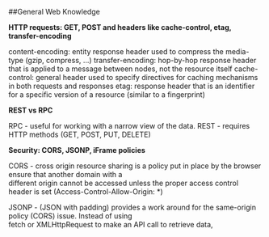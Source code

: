 ##General Web Knowledge

**HTTP requests: GET, POST and headers like cache-control, etag, transfer-encoding**

content-encoding: entity response header used to compress the media-type (gzip, compress, ...)
transfer-encoding: hop-by-hop response header that is applied to a message between nodes, not the resource itself
cache-control: general header used to specify directives for caching mechanisms in both requests and responses
etag: response header that is an identifier for a specific version of a resource (similar to a fingerprint)

**REST vs RPC**

RPC - useful for working with a narrow view of the data.
REST - requires HTTP methods (GET, POST, PUT, DELETE)

**Security: CORS, JSONP, iFrame policies**

CORS - cross origin resource sharing is a policy put in place by the browser ensure that another domain with a  
different origin cannot be accessed unless the proper access control header is set (Access-Control-Allow-Origin: *)

JSONP -  (JSON with padding) provides a work around for the same-origin policy (CORS) issue. Instead of using  
fetch or XMLHttpRequest to make an API call to retrieve data, <script> tag is used.

##Web Performance

**Critical rendering path**

CRP is the sequence of steps the browser goes through to convert the HTML, CSS, and Javascript into pixels on the screen.  
It includes the DOM (Document Object Model), CSSOM (CSS Object Model), render tree, and layout.

DOM is created as html is parsed. The HTML may request JS which can alter the DOM. The HTML makes requests for styles,  
which builds the CSS object model. The browser engine combines the DOM and CSSOM to create the Render Tree. Layout  
determines the size and location of everything on the page. Once layout is determined, pixels are painted to the screen  
(source: [MDN-critical-path](https://developer.mozilla.org/en-US/docs/Web/Performance/Critical_rendering_path)).

While DOM is built incrementally, CSSOM is not and is render blocking (browser blocks the page rendering until it receives  
and processes all of the CSS). Content can't be rendered until the CSSOM is complete.

**Service workers**

service workers act as proxy servers between web apps, browser, and the network. They enable the creation of effective  
offline experiences, intercept network requests, and take appropriate action based on network availability, and  
update assets residing on the server. The also allow access to push notifications and background sync APIs.

**Image optimization**

Use the right image format. Compress images but still retain good quality. Use sprites to decrease image resource requests.

**Lazy loading images and video**

This is good practice as users may never see the images/videos. There are different techniques to lazy load images:
```
1. Add an event listener and check if the image is inside the viewport. If it is, then load the image.
2. Intersection Observer. Create an observer and subscribe to it. When an image hits an intersection area or  
document viewport, run the function. If there is intersection, load the image.

**HTTP/2**

supports queries multeplexing, headers compression, priority and more intelligent packet streaming management for reduced  
latency and accelerates content download on modern web pages.

**Preload, preconnect, and prefetch**

They allow web developers optimize delivery of resources, reduce round trips, and fetch resources to deliver content  
faster while a user is browsing a page.

Preload - used in a link tag; makes an early fetch request to get the resource; useful for high priority resource
Preconnect - resolves the DNS and TCP handshaking
Prefetch - helps fetch the resource and places it in the cache and used as needed without making another request.

**Minimize browser reflows**

Refers to the re-calculation of positions and dimensions of all elements, which leads to re-rendering part or all  
of the document. Reflows are browser blocking. They are triggered by:

```
adding, removing, or changing visible DOM elements
adding, removing, or changing CSS styles
CSS3 animations and transitions
using offsetWidth and offsetHeight
user actions
```

Ways to minimize browser reflows:
```
1. Reduce unnecessary DOM depth.
2. Minimize the number of CSS rules, and remove unused CSS rules.
3. Remove complex animations from the flow (use positions).
4. Avoid unnecessary complex CSS selectors - descendant selectors in particular - which require more CPU power to do selector matching.
```

**Rendering performance**

Optimizing web performance:
```
1. Minimize the number of critical resources by deferring their download, making them async, or removing them.
2.Optimize the number of requests required along with the file size of each request.
3. Optimize the order in which critical resources are loaded by prioritizing the downloading of critical assets,  
sorten the critical path length.
4. Minification.
5. compress the resources (gzip)
6. Minimize http requests.
7. Place CSS stylesheets on the top and scripts on the bottom of <body>
8. Use CDNs

##DOM

**Select or find using document.querySelector**

**Traverse the DOM**

Finding the parent node of a given node:  
`const parent = node.parentNode;`  
Finding the child nodes of a given node:  
`const children = node.childNodes;`  
Finding siblings of a node:  
`const next = node.nextSibling;`  

**Manipulation: Add, remove, copy, and create nodes in the DOM tree**

Create a new element and attach if to the DOM tree:  
```
let el = document.createElement('div');
el.innerHTML = '<p>Hello World!</p>';
OR use DOM methods and append to the new element.
let textnode = document.createTextNode('Hello World!');
el.appendChild(textnode);
```
(Source: [DOM-manipulation](https://plainjs.com/javascript/manipulation/))

**Performance: Document fragments and node caching**

##Javascript

**Binding: call, apply, bind, and lexical this**

Call, bind, and apply methods set the `this` keyword independent of how the function is called.  

bind(thisArg, arg1, arg2, ...) - returns the function with `this` set to `thisArg`
call(thisArg, arg1, arg2, ...) - similar to bind but executes the function
apply(thisArg, [arg1, arg2, ...]) - similar to call but allows for arguments as an array

**Execution Context: scoping & closures**

Closures are functions that have access to variables and data of the encapsulating function.

**Prototypal inheritance**

When creating a new object that inherits from another, the new object does not contain its own properties/methods,  
but instead the props/methods exist higher up its prototype chain.

**Event delegation and bubbling**

To ways of event propagation in the HTML DOM API. Allows for a single handler to be registered on an element instead  
of registering handlers for each element in a hierarchy (parent to/from children).

Bubbling - the event is first captured and handled by the innermost element and then propagated to the outer elements.
Capturing - the event is first captured and handled by the outermost element and then propagated to the inner elements.

`addEventListener(type, listener, useCapture)` where useCapture default is bubbling.

**Type coercion, using typeof, instanceof, and Object.prototype.toString**

instanceof - tests whether the prototype property of a constructor appears anywhere in the prototype chain of an object

Object.prototype.toString - returns a string representing the object

**Event Loop**

**Handling async calls with callbacks, promises, await, and async**

**Variable and function hoisting**

**Currying**

Currying is the process of turning a function with multiple arity (number of arguments a function takes) into  
a function with less arity (source: Kristina Brainwave)

**Object prototypes, constructors, and mixins**

**Composition and high order functions**

Higher-order functions - functions that operate on other functions, either by taking them as arguments or by returning them.  

**When to use function declarations and expressions**

##Design Patterns

**Decorator**

**Factory**

**Singleton**  
Limits the number of instances of a particular object to just one.  

**Revealing module**  
All functionality and variables should be hidden unless deliberately exposed.  
Use function-level scoping to mimic 'private' and 'public' variables.  

**Facade**

**Observer**

**MVC, MVP, MVVM**

##HTML

**Semantic markup**

Added tags that provide semnatic meaning to HTML: header, footer, main, nav, aside, article, section

**Tag attributes**

**How to declare your doctype and what meta tags are available to use**

**Accessibility concerns**

ARIA is a set of attributes that define ways to make web content and applications more accessible to  
people with disabilities.

**What are web components?**

A: They are a suite of varying technologies that allows one to create reusable custom elements.

##CSS

**Layout**

Positions and sizes of all the elements in the DOM.  

**Responsive Design**

**Adaptive Design**

**Specificity**

**Namespacing**

##Data Structurees & Algorithms (DS&A)

``
Linked Lists
Hash Tables
Stacks and queues
Trees(binary trees and heaps)
Graphs (know how to implement depth-first and breadth-first search traversals)
```

##System Design

**Rendering**

**Layout**

**State Management**

**Async flow**

**Separation of concerns**

**Multi-device support**

**Asset delivery**
